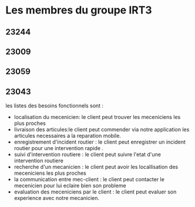 # Les membres du groupe IRT3
## 23244
## 23009
## 23059
## 23043

les listes des besoins fonctionnels sont :


* localisation du mecenicien: le client peut trouver les meceniciens les plus proches
* livraison des articules:le client peut commender via notre application les   articules          necessaires a la reparation mobile.
* enregistrement d'incident routier : le client peut enregistrer un incident routier pour une intervention rapide .
* suivi d'intervention routiere : le client peut suivre l'etat d'une intervention routiere
* recherche d'un mecanicien : le client peut avoir les locallisation des meceniciens les plus proches 
* la communication entre mec-client : le client peut contacter le mecenicien pour lui eclaire bien son probleme
* evaluation des meceniciens par le client : le client peut evaluer son experience avec notre mecanicien. 